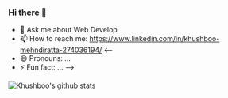 ### Hi there 👋

<!--
**khushboo484/khushboo484** is a ✨ _special_ ✨ repository because its `README.md` (this file) appears on your GitHub profile.


Here are some ideas to get you started:
->

- 🔭 I’m currently working on Web Development and Java 
- 🌱 I’m currently learning Android App Development
- 👯 I’m looking to collaborate on Front-End Development
<-- 🤔 I’m looking for help with ...
-->
- 💬 Ask me about Web Develop
- 📫 How to reach me: https://www.linkedin.com/in/khushboo-mehndiratta-274036194/
<--
- 😄 Pronouns: ...
- ⚡ Fun fact: ...
-->


![Khushboo's github stats](https://github-readme-stats.vercel.app/api?username=khushboo484&show_icons=true&theme=dracula)

